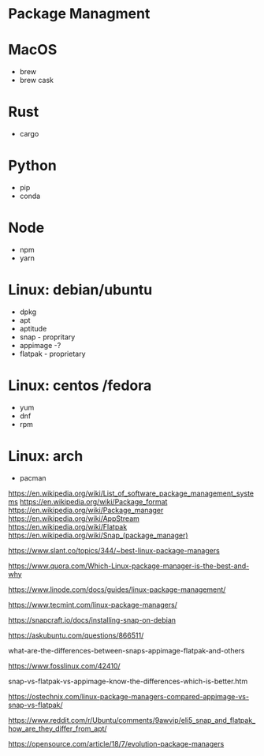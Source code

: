 # Package Managment

# MacOS
* brew
* brew cask

# Rust
* cargo

# Python
* pip
* conda

# Node
* npm
* yarn


# Linux: debian/ubuntu
* dpkg
* apt
* aptitude
* snap - propritary
* appimage -?
* flatpak - proprietary
  
# Linux: centos /fedora
* yum
* dnf
* rpm
  
# Linux: arch
* pacman







https://en.wikipedia.org/wiki/List_of_software_package_management_systems
https://en.wikipedia.org/wiki/Package_format
https://en.wikipedia.org/wiki/Package_manager
https://en.wikipedia.org/wiki/AppStream
https://en.wikipedia.org/wiki/Flatpak
https://en.wikipedia.org/wiki/Snap_(package_manager)



https://www.slant.co/topics/344/~best-linux-package-managers

https://www.quora.com/Which-Linux-package-manager-is-the-best-and-why

https://www.linode.com/docs/guides/linux-package-management/

https://www.tecmint.com/linux-package-managers/

https://snapcraft.io/docs/installing-snap-on-debian

https://askubuntu.com/questions/866511/

what-are-the-differences-between-snaps-appimage-flatpak-and-others

https://www.fosslinux.com/42410/

snap-vs-flatpak-vs-appimage-know-the-differences-which-is-better.htm

https://ostechnix.com/linux-package-managers-compared-appimage-vs-snap-vs-flatpak/

https://www.reddit.com/r/Ubuntu/comments/9awvip/eli5_snap_and_flatpak_how_are_they_differ_from_apt/

https://opensource.com/article/18/7/evolution-package-managers


